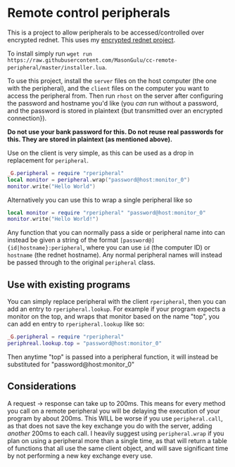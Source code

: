 # Remote control peripherals
This is a project to allow peripherals to be accessed/controlled over encrypted rednet. This uses my [encrypted rednet project](https://github.com/MasonGulu/cc-rednet-encrypt).

To install simply run `wget run https://raw.githubusercontent.com/MasonGulu/cc-remote-peripheral/master/installer.lua`.

To use this project, install the `server` files on the host computer (the one with the peripheral), and the `client` files on the computer you want to access the peripheral from. Then run `rhost` on the server after configuring the password and hostname you'd like (you *can* run without a password, and the password is stored in plaintext {but transmitted over an encrypted connection}).

**Do not use your bank password for this. Do not reuse real passwords for this. They are stored in plaintext (as mentioned above).**

Use on the client is very simple, as this can be used as a drop in replacement for `peripheral`.

```lua
_G.peripheral = require "rperipheral"
local monitor = peripheral.wrap("password@host:monitor_0")
monitor.write("Hello World")
```

Alternatively you can use this to wrap a single peripheral like so
```lua
local monitor = require "rperipheral" "password@host:monitor_0"
monitor.write("Hello World!")
```

Any function that you can normally pass a side or peripheral name into can instead be given a string of the format `[password@]{id|hostname}:peripheral`, where you can use `id` (the computer ID) or `hostname` (the rednet hostname). Any normal peripheral names will instead be passed through to the original `peripheral` class.

## Use with existing programs
You can simply replace peripheral with the client `rperipheral`, then you can add an entry to `rperipheral.lookup`. For example if your program expects a monitor on the top, and wraps that monitor based on the name "top", you can add en entry to `rperipheral.lookup` like so:

```lua
_G.peripheral = require "rperipheral"
periphreal.lookup.top = "password@host:monitor_0"
```

Then anytime "top" is passed into a peripheral function, it will instead be substituted for "password@host:monitor_0"

## Considerations
A request -> response can take up to 200ms. This means for every method you call on a remote peripheral you will be delaying the execution of your program by about 200ms. This WILL be worse if you use `peripheral.call`, as that does not save the key exchange you do with the server, adding *another* 200ms to each call. I heavily suggest using `peripheral.wrap` if you plan on using a peripheral more than a single time, as that will return a table of functions that all use the same client object, and will save significant time by not performing a new key exchange every use.
